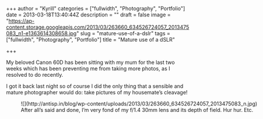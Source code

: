 +++
author = "Kyrill"
categories = ["fullwidth", "Photography", "Portfolio"]
date = 2013-03-18T13:40:44Z
description = ""
draft = false
image = "https://ap-content.storage.googleapis.com/2013/03/263660_634526724057_2013475083_n1-e1363614308658.jpg"
slug = "mature-use-of-a-dslr"
tags = ["fullwidth", "Photography", "Portfolio"]
title = "Mature use of a dSLR"

+++


My beloved Canon 60D has been sitting with my mum for the last two weeks which has been preventing me from taking more photos, as I resolved to do recently.

I got it back last night so of course I did the only thing that a sensible and mature photographer would do: take pictures of my housemate’s cleavage!

<figure class="thumbnail wp-caption aligncenter" id="attachment_1898" style="width: 650px">
![](http://antisp.in/blog/wp-content/uploads/2013/03/263660_634526724057_2013475083_n.jpg)
<figcaption class="caption wp-caption-text">After all’s said and done, I’m very fond of my f/1.4 30mm lens and its depth of field. Hur hur. Etc.</figcaption></figure>
